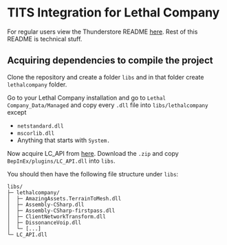 ﻿# TITS Integration for Lethal Company

For regular users view the Thunderstore README [here](PackageSkeleton%2FREADME.md). Rest of this README is technical
stuff.

## Acquiring dependencies to compile the project

Clone the repository and create a folder `libs` and in that folder create `lethalcompany` folder.

Go to your Lethal Company installation and go to `Lethal Company_Data/Managed` and copy every `.dll` file into `libs/lethalcompany` except
 - `netstandard.dll`
 - `mscorlib.dll`
 - Anything that starts with `System.`

Now acquire LC_API from [here](https://github.com/steven4547466/LC-API/releases/latest). Download the `.zip` and copy `BepInEx/plugins/LC_API.dll` into `libs`.

You should then have the following file structure under `libs`:
```
libs/
├─ lethalcompany/
│  ├─ AmazingAssets.TerrainToMesh.dll
│  ├─ Assembly-CSharp.dll
│  ├─ Assembly-CSharp-firstpass.dll
│  ├─ ClientNetworkTransform.dll
│  ├─ DissonanceVoip.dll
│  └─ [...]
└─ LC_API.dll
```
